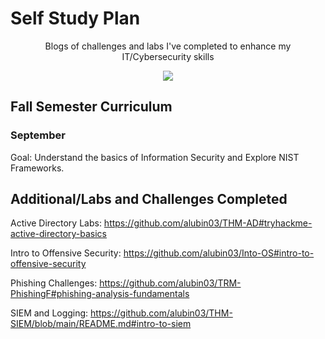 
# Self Study Plan
 <p align="center"> 
Blogs of challenges and labs I've completed to enhance my IT/Cybersecurity skills
<p align="center">
<img src=https://github.com/alubin03/TryHackMe/assets/141780397/1e567e8a-63bd-4080-a56c-1949b244a7c8/>
</p>

## Fall Semester Curriculum 

### September

Goal: Understand the basics of Information Security and Explore NIST Frameworks.




## Additional/Labs and Challenges Completed 

Active Directory Labs: https://github.com/alubin03/THM-AD#tryhackme-active-directory-basics

Intro to Offensive Security: https://github.com/alubin03/Into-OS#intro-to-offensive-security

Phishing Challenges: https://github.com/alubin03/TRM-PhishingF#phishing-analysis-fundamentals

SIEM and Logging: https://github.com/alubin03/THM-SIEM/blob/main/README.md#intro-to-siem
